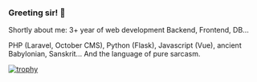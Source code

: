 ### Greeting sir! 👋
Shortly about me:
3+ year of web development Backend, Frontend, DB... 

PHP (Laravel, October CMS), Python (Flask), Javascript (Vue), ancient Babylonian, Sanskrit... And the language of pure sarcasm.


[![trophy](https://github-profile-trophy.vercel.app/?username=RobertMatkulcik&theme=onedark)](https://github.com/ryo-ma/github-profile-trophy)

<!--
**RobertMatkulcik/RobertMatkulcik** is a ✨ _special_ ✨ repository because its `README.md` (this file) appears on your GitHub profile.

Here are some ideas to get you started:

- 🔭 I’m currently working on ...
- 🌱 I’m currently learning ...
- 👯 I’m looking to collaborate on ...
- 🤔 I’m looking for help with ...
- 💬 Ask me about ...
- 📫 How to reach me: ...
- 😄 Pronouns: ...
- ⚡ Fun fact: ...
-->
